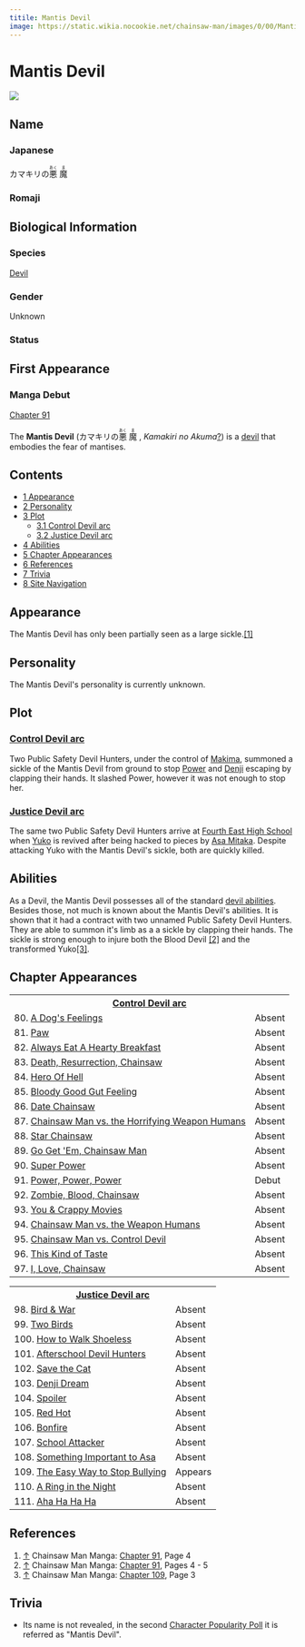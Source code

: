 ```yaml
---
titile: Mantis Devil
image: https://static.wikia.nocookie.net/chainsaw-man/images/0/00/Mantis_Devil.PNG
---
```


# Mantis Devil

[![](https://static.wikia.nocookie.net/chainsaw-man/images/0/00/Mantis_Devil.PNG/revision/latest/scale-to-width-down/350?cb=20220821140508)](https://static.wikia.nocookie.net/chainsaw-man/images/0/00/Mantis_Devil.PNG/revision/latest?cb=20220821140508)

## Name

### Japanese

カマキリの<ruby lang="ja"><rb>悪</rb><rp> (</rp><rt>あく</rt><rp>) </rp></ruby> <ruby lang="ja"><rb>魔</rb><rp> (</rp><rt>ま</rt><rp>)</rp></ruby>

### Romaji

## Biological Information

### Species

[Devil](/wiki/Devil "Devil")

### Gender

Unknown

### Status

## First Appearance

### Manga Debut

[Chapter 91](/wiki/Chapter_91 "Chapter 91")

The **Mantis Devil** (カマキリの<ruby lang="ja"><rb>悪</rb><rp> (</rp><rt>あく</rt><rp>) </rp></ruby> <ruby lang="ja"><rb>魔</rb><rp> (</rp><rt>ま</rt><rp>) </rp></ruby> , _Kamakiri no Akuma_[?](http://en.wikipedia.org/wiki/Help:Installing_Japanese_character_sets "wikipedia:Help:Installing Japanese character sets")) is a [devil](/wiki/Devil "Devil") that embodies the fear of mantises.

## Contents

-   [1 Appearance](#Appearance)
-   [2 Personality](#Personality)
-   [3 Plot](#Plot)
    -   [3.1 Control Devil arc](#Control_Devil_arc)
    -   [3.2 Justice Devil arc](#Justice_Devil_arc)
-   [4 Abilities](#Abilities)
-   [5 Chapter Appearances](#Chapter_Appearances)
-   [6 References](#References)
-   [7 Trivia](#Trivia)
-   [8 Site Navigation](#Site_Navigation)

## Appearance

The Mantis Devil has only been partially seen as a large sickle.[\[1\]](#cite_note-Ch91Pg4-1)

## Personality

The Mantis Devil's personality is currently unknown.

## Plot

### [Control Devil arc](/wiki/Control_Devil_arc "Control Devil arc")

Two Public Safety Devil Hunters, under the control of [Makima](/wiki/Makima "Makima"), summoned a sickle of the Mantis Devil from ground to stop [Power](/wiki/Power "Power") and [Denji](/wiki/Denji "Denji") escaping by clapping their hands. It slashed Power, however it was not enough to stop her.

### [Justice Devil arc](/wiki/Justice_Devil_arc "Justice Devil arc")

The same two Public Safety Devil Hunters arrive at [Fourth East High School](/wiki/Fourth_East_High_School "Fourth East High School") when [Yuko](/wiki/Yuko "Yuko") is revived after being hacked to pieces by [Asa Mitaka](/wiki/Asa_Mitaka "Asa Mitaka"). Despite attacking Yuko with the Mantis Devil's sickle, both are quickly killed.

## Abilities

As a Devil, the Mantis Devil possesses all of the standard [devil abilities](/wiki/Devil#General_Abilities "Devil"). Besides those, not much is known about the Mantis Devil's abilities. It is shown that it had a contract with two unnamed Public Safety Devil Hunters. They are able to summon it's limb as a a sickle by clapping their hands. The sickle is strong enough to injure both the Blood Devil [\[2\]](#cite_note-Ch91Pg4_-_5-2) and the transformed Yuko[\[3\]](#cite_note-Ch109Pg3-3).

## Chapter Appearances

<table><tbody><tr><th colspan="2"><center><a href="/wiki/Control_Devil_arc" title="Control Devil arc"><span>Control Devil arc</span></a></center></th></tr><tr><td>80. <a href="/wiki/Chapter_80" title="Chapter 80">A Dog's Feelings</a></td><td><span>Absent</span></td></tr><tr><td>81. <a href="/wiki/Chapter_81" title="Chapter 81">Paw</a></td><td><span>Absent</span></td></tr><tr><td>82. <a href="/wiki/Chapter_82" title="Chapter 82">Always Eat A Hearty Breakfast</a></td><td><span>Absent</span></td></tr><tr><td>83. <a href="/wiki/Chapter_83" title="Chapter 83">Death, Resurrection, Chainsaw</a></td><td><span>Absent</span></td></tr><tr><td>84. <a href="/wiki/Chapter_84" title="Chapter 84">Hero Of Hell</a></td><td><span>Absent</span></td></tr><tr><td>85. <a href="/wiki/Chapter_85" title="Chapter 85">Bloody Good Gut Feeling</a></td><td><span>Absent</span></td></tr><tr><td>86. <a href="/wiki/Chapter_86" title="Chapter 86">Date Chainsaw</a></td><td><span>Absent</span></td></tr><tr><td>87. <a href="/wiki/Chapter_87" title="Chapter 87">Chainsaw Man vs. the Horrifying Weapon Humans</a></td><td><span>Absent</span></td></tr><tr><td>88. <a href="/wiki/Chapter_88" title="Chapter 88">Star Chainsaw</a></td><td><span>Absent</span></td></tr><tr><td>89. <a href="/wiki/Chapter_89" title="Chapter 89">Go Get 'Em, Chainsaw Man</a></td><td><span>Absent</span></td></tr><tr><td>90. <a href="/wiki/Chapter_90" title="Chapter 90">Super Power</a></td><td><span>Absent</span></td></tr><tr><td>91. <a href="/wiki/Chapter_91" title="Chapter 91">Power, Power, Power</a></td><td><span>Debut</span></td></tr><tr><td>92. <a href="/wiki/Chapter_92" title="Chapter 92">Zombie, Blood, Chainsaw</a></td><td><span>Absent</span></td></tr><tr><td>93. <a href="/wiki/Chapter_93" title="Chapter 93">You &amp; Crappy Movies</a></td><td><span>Absent</span></td></tr><tr><td>94. <a href="/wiki/Chapter_94" title="Chapter 94">Chainsaw Man vs. the Weapon Humans</a></td><td><span>Absent</span></td></tr><tr><td>95. <a href="/wiki/Chapter_95" title="Chapter 95">Chainsaw Man vs. Control Devil</a></td><td><span>Absent</span></td></tr><tr><td>96. <a href="/wiki/Chapter_96" title="Chapter 96">This Kind of Taste</a></td><td><span>Absent</span></td></tr><tr><td>97. <a href="/wiki/Chapter_97" title="Chapter 97">I, Love, Chainsaw</a></td><td><span>Absent</span></td></tr></tbody></table>

<table><tbody><tr><th colspan="2"><center><a href="/wiki/Justice_Devil_arc" title="Justice Devil arc"><span>Justice Devil arc</span></a></center></th></tr><tr><td>98. <a href="/wiki/Chapter_98" title="Chapter 98">Bird &amp; War</a></td><td><span>Absent</span></td></tr><tr><td>99. <a href="/wiki/Chapter_99" title="Chapter 99">Two Birds</a></td><td><span>Absent</span></td></tr><tr><td>100. <a href="/wiki/Chapter_100" title="Chapter 100">How to Walk Shoeless</a></td><td><span>Absent</span></td></tr><tr><td>101. <a href="/wiki/Chapter_101" title="Chapter 101">Afterschool Devil Hunters</a></td><td><span>Absent</span></td></tr><tr><td>102. <a href="/wiki/Chapter_102" title="Chapter 102">Save the Cat</a></td><td><span>Absent</span></td></tr><tr><td>103. <a href="/wiki/Chapter_103" title="Chapter 103">Denji Dream</a></td><td><span>Absent</span></td></tr><tr><td>104. <a href="/wiki/Chapter_104" title="Chapter 104">Spoiler</a></td><td><span>Absent</span></td></tr><tr><td>105. <a href="/wiki/Chapter_105" title="Chapter 105">Red Hot</a></td><td><span>Absent</span></td></tr><tr><td>106. <a href="/wiki/Chapter_106" title="Chapter 106">Bonfire</a></td><td><span>Absent</span></td></tr><tr><td>107. <a href="/wiki/Chapter_107" title="Chapter 107">School Attacker</a></td><td><span>Absent</span></td></tr><tr><td>108. <a href="/wiki/Chapter_108" title="Chapter 108">Something Important to Asa</a></td><td><span>Absent</span></td></tr><tr><td>109. <a href="/wiki/Chapter_109" title="Chapter 109">The Easy Way to Stop Bullying</a></td><td><span>Appears</span></td></tr><tr><td>110. <a href="/wiki/Chapter_110" title="Chapter 110">A Ring in the Night</a></td><td><span>Absent</span></td></tr><tr><td>111. <a href="/wiki/Chapter_111" title="Chapter 111">Aha Ha Ha Ha</a></td><td><span>Absent</span></td></tr></tbody></table>

## References

1.  [↑](#cite_ref-Ch91Pg4_1-0) Chainsaw Man Manga: [Chapter 91](/wiki/Chapter_91 "Chapter 91"), Page 4
2.  [↑](#cite_ref-Ch91Pg4_-_5_2-0) Chainsaw Man Manga: [Chapter 91](/wiki/Chapter_91 "Chapter 91"), Pages 4 - 5
3.  [↑](#cite_ref-Ch109Pg3_3-0) Chainsaw Man Manga: [Chapter 109](/wiki/Chapter_109 "Chapter 109"), Page 3

## Trivia

-   Its name is not revealed, in the second [Character Popularity Poll](/wiki/Popularity_Polls "Popularity Polls") it is referred as "Mantis Devil".